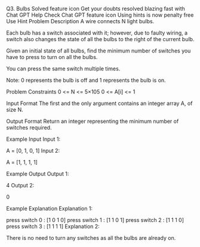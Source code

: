 Q3. Bulbs
Solved
feature icon
Get your doubts resolved blazing fast with Chat GPT Help
Check Chat GPT
feature icon
Using hints is now penalty free
Use Hint
Problem Description
A wire connects N light bulbs.

Each bulb has a switch associated with it; however, due to faulty wiring, a switch also changes the state of all the bulbs to the right of the current bulb.

Given an initial state of all bulbs, find the minimum number of switches you have to press to turn on all the bulbs.

You can press the same switch multiple times.

Note: 0 represents the bulb is off and 1 represents the bulb is on.



Problem Constraints
0 <= N <= 5×105
0 <= A[i] <= 1



Input Format
The first and the only argument contains an integer array A, of size N.



Output Format
Return an integer representing the minimum number of switches required.



Example Input
Input 1:

 A = [0, 1, 0, 1]
Input 2:

 A = [1, 1, 1, 1]


Example Output
Output 1:

 4
Output 2:

 0


Example Explanation
Explanation 1:

 press switch 0 : [1 0 1 0]
 press switch 1 : [1 1 0 1]
 press switch 2 : [1 1 1 0]
 press switch 3 : [1 1 1 1]
Explanation 2:

 There is no need to turn any switches as all the bulbs are already on.